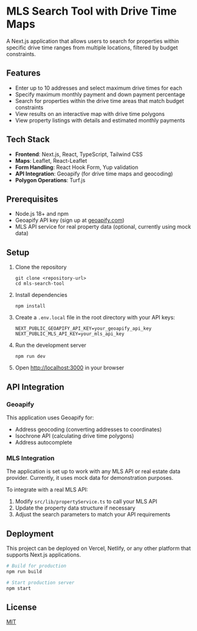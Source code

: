 # MLS Search Tool with Drive Time Maps

A Next.js application that allows users to search for properties within specific drive time ranges from multiple locations, filtered by budget constraints.

## Features

- Enter up to 10 addresses and select maximum drive times for each
- Specify maximum monthly payment and down payment percentage
- Search for properties within the drive time areas that match budget constraints
- View results on an interactive map with drive time polygons
- View property listings with details and estimated monthly payments

## Tech Stack

- **Frontend**: Next.js, React, TypeScript, Tailwind CSS
- **Maps**: Leaflet, React-Leaflet
- **Form Handling**: React Hook Form, Yup validation
- **API Integration**: Geoapify (for drive time maps and geocoding)
- **Polygon Operations**: Turf.js

## Prerequisites

- Node.js 18+ and npm
- Geoapify API key (sign up at [geoapify.com](https://www.geoapify.com/))
- MLS API service for real property data (optional, currently using mock data)

## Setup

1. Clone the repository
   ```
   git clone <repository-url>
   cd mls-search-tool
   ```

2. Install dependencies
   ```
   npm install
   ```

3. Create a `.env.local` file in the root directory with your API keys:
   ```
   NEXT_PUBLIC_GEOAPIFY_API_KEY=your_geoapify_api_key
   NEXT_PUBLIC_MLS_API_KEY=your_mls_api_key
   ```

4. Run the development server
   ```
   npm run dev
   ```

5. Open [http://localhost:3000](http://localhost:3000) in your browser

## API Integration

### Geoapify

This application uses Geoapify for:
- Address geocoding (converting addresses to coordinates)
- Isochrone API (calculating drive time polygons)
- Address autocomplete

### MLS Integration

The application is set up to work with any MLS API or real estate data provider. Currently, it uses mock data for demonstration purposes.

To integrate with a real MLS API:
1. Modify `src/lib/propertyService.ts` to call your MLS API
2. Update the property data structure if necessary
3. Adjust the search parameters to match your API requirements

## Deployment

This project can be deployed on Vercel, Netlify, or any other platform that supports Next.js applications.

```bash
# Build for production
npm run build

# Start production server
npm start
```

## License

[MIT](LICENSE)